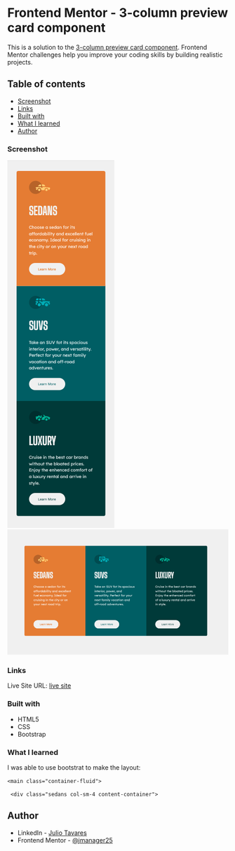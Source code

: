 # Frontend Mentor - 3-column preview card component

This is a solution to the [3-column preview card component](https://www.frontendmentor.io/challenges/3column-preview-card-component-pH92eAR2-). Frontend Mentor challenges help you improve your coding skills by building realistic projects.


## Table of contents

  - [Screenshot](#screenshot)
  - [Links](#links)
  - [Built with](#built-with)
  - [What I learned](#what-i-learned)
- [Author](#author)

### Screenshot

![ Mobile Screnshot](assets/images/screenshots/mobile-screenshot.png)
![ Desktop Screnshot](assets/images/screenshots/desktop-screenshot.png)

### Links
Live Site URL: [live site](https://jmanager25.github.io/3-collumn-preview-card/)

### Built with
- HTML5
- CSS
- Bootstrap

### What I learned

I was able to use bootstrat to make the layout:

```
<main class="container-fluid">

```
```
 <div class="sedans col-sm-4 content-container">

```

## Author
- LinkedIn - [Julio Tavares](https://www.linkedin.com/in/j%C3%BAlio-tavares-developer/)
- Frontend Mentor - [@jmanager25](https://www.frontendmentor.io/profile/jmanager25)
